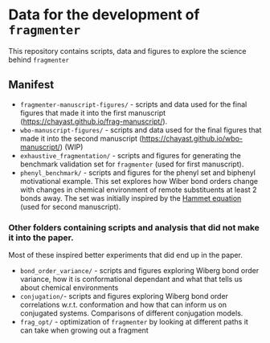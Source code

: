 # Data for the development of `fragmenter`

This repository contains scripts, data and figures to explore the science behind `fragmenter`

## Manifest
* `fragmenter-manuscript-figures/` - scripts and data used for the final figures that made it into the first manuscript (https://chayast.github.io/frag-manuscript/). 
* `wbo-manuscript-figures/` - scripts and data used for the final figures that made it into the second manuscript (https://chayast.github.io/wbo-manuscript/) (WIP)
* `exhaustive_fragmentation/` - scripts and figures for generating the benchmark validation set for `fragmenter` (used for first manuscript). 
* `phenyl_benchmark/` - scripts and figures for the phenyl set and biphenyl motivational example. This set explores
how Wiber bond orders change with changes in chemical environment of remote substituents at least 2 bonds away. The set
was initially inspired by the [Hammet equation](https://en.wikipedia.org/wiki/Hammett_equation) (used for second manuscript). 

### Other folders containing scripts and analysis that did not make it into the paper.
Most of these inspired better experiments that did end up in the paper.
* `bond_order_variance/` - scripts and figures exploring Wiberg bond order variance, how it is conformational dependant 
and what that tells us about chemical environments
* `conjugation/`- scripts and figures exploring Wiberg bond order correlations w.r.t. conformation and how 
that can inform us on conjugated systems. Comparisons of different conjugation models.
* `frag_opt/` - optimization of `fragmenter` by looking at different paths it can take when growing out a fragment
